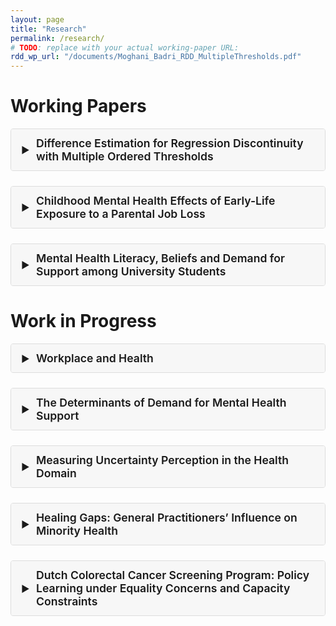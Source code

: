 ```yaml
---
layout: page
title: "Research"
permalink: /research/
# TODO: replace with your actual working-paper URL:
rdd_wp_url: "/documents/Moghani_Badri_RDD_MultipleThresholds.pdf"
---
```


<!--
  Accordion styles; you can move these to assets/css/main.scss if you prefer.
-->
<style>
.accordion {
  border: 1px solid #ddd;
  border-radius: 4px;
  margin-bottom: 1.5rem;
  overflow: hidden;
}

.accordion summary {
  background-color: #f7f7f7;
  padding: 0.75rem 1rem 0.75rem 2.5rem;
  font-size: 1.1rem;
  font-weight: 600;
  cursor: pointer;
  list-style: none;
  position: relative;
}

.accordion[open] summary {
  background-color: #e2e2e2;
}

.accordion summary::-webkit-details-marker { display: none; }

.accordion summary::before {
  content: '▶';
  position: absolute;
  left: 1rem;
  top: 50%;
  transform: translateY(-50%);
  transition: transform 0.2s ease;
  font-size: 0.9rem;
}

.accordion[open] summary::before {
  transform: translateY(-50%) rotate(90deg);
}

.accordion .content {
  padding: 1rem;
  border-top: 1px solid #ddd;
}

.accordion .content p { margin: 0 0 1rem; }
.accordion .content a { color: #0066cc; text-decoration: none; }
.accordion .content a:hover { text-decoration: underline; }
</style>

# Working Papers

<details class="accordion" markdown="1">
<summary>Difference Estimation for Regression Discontinuity with Multiple Ordered Thresholds</summary>

With Saeed Badri. <a href="{{ page.rdd_wp_url }}" target="_blank" rel="noopener noreferrer">Working paper</a>.

**Abstract** – This paper develops an estimator for regression discontinuity designs (RDD) with multiple thresholds. We construct an integrated–derivative estimator that recovers the outcome difference by numerically integrating nonparametric slope estimates between thresholds. We derive its asymptotic distribution, establishing a central limit theorem with a feasible variance formula. The integrated estimator is asymptotically independent of the standard boundary estimator, which enables an inverse–variance combination that is more efficient. Simulations confirm the theoretical predictions: efficiency gains are modest under uniform designs and more pronounced when data are sparse near the cutoffs.

</details>

<details class="accordion" markdown="1">
<summary>Childhood Mental Health Effects of Early-Life Exposure to a Parental Job Loss</summary>

With Pilar García-Gómez and Tom Van Ourti. _Draft available upon request._

**Abstract** – We study the mental health effects of early life exposure to paternal job loss. Using nationwide individual‑level administrative register records, we focus on firm‑closure‑induced job losses for fathers with children below age five in the Netherlands. These children are more likely to take mental health‑related medicines in their later childhood, and this increase is mainly driven by psychostimulant drugs. The increased uptake of psychostimulants ranges from 15 percent of mean uptake in the control group at age five to around 9 percent at age twelve. The effects are significantly larger for families with mothers being the main breadwinner, suggesting that the drop in paternal income resulting from displacement is not the main driver of psychostimulant uptake. We further find that the father is more likely to take mental health medication around the time of job loss, and that the children exposed to paternal job loss are more likely to live in dissolved families. We find no evidence of exposed children living in neighborhoods with different rates of psychostimulant consumption compared to control children, while parents of treated children do report more impulsive behavior and inattention symptoms.

</details>

<details class="accordion" markdown="1">
<summary>Mental Health Literacy, Beliefs and Demand for Support among University Students</summary>

Under review. With Michelle Acampora and Francesco Capozza.
[Working paper](https://papers.ssrn.com/sol3/papers.cfm?abstract_id=4261487){:target="_blank" rel="noopener noreferrer"}.

**Abstract** – This paper assesses the impact of a mental health literacy intervention on the demand for mental health support among university students. We run a field experiment with 2,978 students at a large Dutch university. The intervention raises willingness to pay and demand for a mental-health app among male respondents, and shifts information demand from psychological counselling toward coaching—driven by students with moderate distress. Increased perceived effectiveness of low-intensity therapy appears to be the mechanism. A three-week follow-up suggests a moderate improvement in mental-health scores for treated female students, consistent with higher care-seeking.

</details>

# Work in Progress

<details class="accordion" markdown="1">
<summary>Workplace and Health</summary>
<div class="content" markdown="1">
This project studies how firms shape workers’ healthcare use and long-term health. Using Dutch administrative employer–employee data linked to individual healthcare expenditures, I estimate AKM two-way fixed effects with KSS correction to isolate firm contributions beyond worker characteristics and insurance access. A one-SD difference in firm effects translates into large changes in healthcare costs and predicts future disability and mortality risks, even after rich controls, highlighting the workplace as a lever for health policy.
</div>
</details>

<details class="accordion" markdown="1">
<summary>The Determinants of Demand for Mental Health Support</summary>
<div class="content" markdown="1">
With Sonia Bhalotra and Francesco Capozza.
</div>
</details>

<details class="accordion" markdown="1">
<summary>Measuring Uncertainty Perception in the Health Domain</summary>
<div class="content" markdown="1">
With Aurélien Baillon and Francesco Capozza.
</div>
</details>

<details class="accordion" markdown="1">
<summary>Healing Gaps: General Practitioners’ Influence on Minority Health</summary>
<div class="content" markdown="1">
With E. de Weerd.
</div>
</details>

<details class="accordion" markdown="1">
<summary>Dutch Colorectal Cancer Screening Program: Policy Learning under Equality Concerns and Capacity Constraints</summary>
<div class="content" markdown="1">
With I. Lansdorp-Vogelaar, O. O’Donnell, M. Robson, E. Toes-Zoutendijk, R. van Gestel, and Tom Van Ourti.
</div>
</details>
